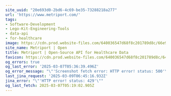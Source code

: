 ```yaml
---
site_uuid: "20e693d0-2bd6-4c69-be35-73288218a277"
url: 'https://www.metriport.com/'
tags:
- Software-Development
- Lego-Kit-Engineering-Tools
- data-api
- for-healthcare
image: https://cdn.prod.website-files.com/640036547d68f8c201789d8c/66e9fec5ff00b3f180f9e116_2024WebsiteOG.png
site_name: Metriport | Open
title: Metriport | Open-Source API for Healthcare Data
favicon: https://cdn.prod.website-files.com/640036547d68f8c201789d8c/640048b70539cf55188c2d93_JustLogo%2032.png
og_errors: true
og_last_error: '2025-03-07T05:36:39.496Z'
og_error_message: "\"'Screenshot fetch error: HTTP error! status: 500'\""
last_jina_request: '2025-03-09T06:45:16.932Z'
jina_error: "\"'HTTP error! status: 429'\""
og_last_fetch: 2025-03-07T05:19:02.905Z
---
```


